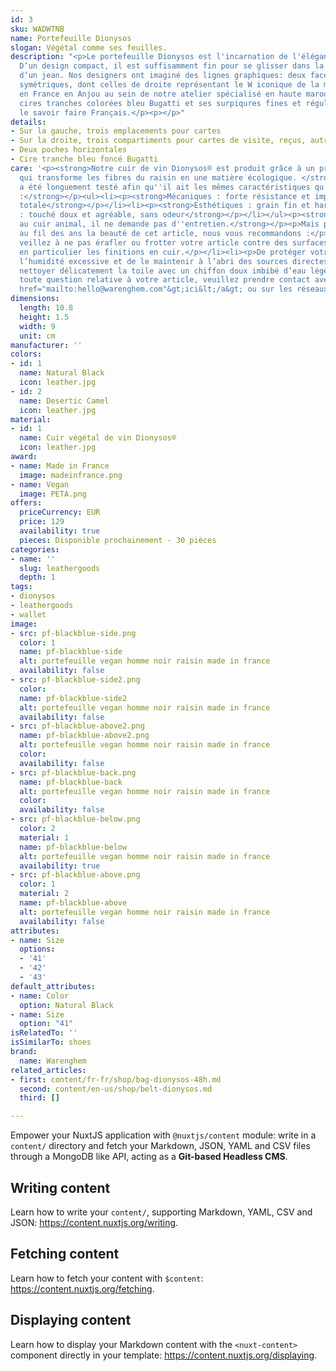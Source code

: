 ```yaml
---
id: 3
sku: WADWTNB
name: Portefeuille Dionysos
slogan: Végétal comme ses feuilles.
description: "<p>Le portefeuille Dionysos est l'incarnation de l'élégance décontractée.
  D’un design compact, il est suffisamment fin pour se glisser dans la poche arrière
  d’un jean. Nos designers ont imaginé des lignes graphiques: deux faces aux fentes
  symétriques, dont celles de droite représentant le W iconique de la marque.</p><p>Confectionné
  en France en Anjou au sein de notre atelier spécialisé en haute maroquinerie. Ses
  cires tranches colorées bleu Bugatti et ses surpiqures fines et régulières affirment
  le savoir faire Français.</p><p></p>"
details:
- Sur la gauche, trois emplacements pour cartes
- Sur la droite, trois compartiments pour cartes de visite, reçus, autres cartes
- Deux poches horizontales
- Cire tranche bleu foncé Bugatti
care: '<p><strong>Notre cuir de vin Dionysos® est produit grâce à un procédé innovant
  qui transforme les fibres du raisin en une matière écologique. </strong></p><p><strong>Il
  a été longuement testé afin qu''il ait les mêmes caractéristiques qu''un cuir traditionnel
  :</strong></p><ul><li><p><strong>Mécaniques : forte résistance et imperméabilité
  totale</strong></p></li><li><p><strong>Esthétiques : grain fin et harmonieux</strong></p></li><li><p><strong>Sensorielles
  : touché doux et agréable, sans odeur</strong></p></li></ul><p><strong>Contrairement
  au cuir animal, il ne demande pas d''entretien.</strong></p><p>Mais pour préserver
  au fil des ans la beauté de cet article, nous vous recommandons :</p><ul><li><p>De
  veillez à ne pas érafler ou frotter votre article contre des surfaces abrasives,
  en particulier les finitions en cuir.</p></li><li><p>De protéger votre article de
  l’humidité excessive et de le maintenir à l’abri des sources directes de chaleur.</p></li><li><p>De
  nettoyer délicatement la toile avec un chiffon doux imbibé d’eau légèrement savonneuse.</p></li></ul><p>Pour
  toute question relative à votre article, veuillez prendre contact avec nous &lt;a
  href="mailto:hello@warenghem.com"&gt;ici&lt;/a&gt; ou sur les réseaux sociaux.</p>'
dimensions:
  length: 10.8
  height: 1.5
  width: 9
  unit: cm
manufacturer: ''
colors:
- id: 1
  name: Natural Black
  icon: leather.jpg
- id: 2
  name: Desertic Camel
  icon: leather.jpg
material:
- id: 1
  name: Cuir végétal de vin Dionysos®
  icon: leather.jpg
award:
- name: Made in France
  image: madeinfrance.png
- name: Vegan
  image: PETA.png
offers:
  priceCurrency: EUR
  price: 129
  availability: true
  pieces: Disponible prochainement - 30 pièces
categories:
- name: ''
  slug: leathergoods
  depth: 1
tags:
- dionysos
- leathergoods
- wallet
image:
- src: pf-blackblue-side.png
  color: 1
  name: pf-blackblue-side
  alt: portefeuille vegan homme noir raisin made in france
  availability: false
- src: pf-blackblue-side2.png
  color: 
  name: pf-blackblue-side2
  alt: portefeuille vegan homme noir raisin made in france
  availability: false
- src: pf-blackblue-above2.png
  name: pf-blackblue-above2.png
  alt: portefeuille vegan homme noir raisin made in france
  color: 
  availability: false
- src: pf-blackblue-back.png
  name: pf-blackblue-back
  alt: portefeuille vegan homme noir raisin made in france
  color: 
  availability: false
- src: pf-blackblue-below.png
  color: 2
  material: 1
  name: pf-blackblue-below
  alt: portefeuille vegan homme noir raisin made in france
  availability: true
- src: pf-blackblue-above.png
  color: 1
  material: 2
  name: pf-blackblue-above
  alt: portefeuille vegan homme noir raisin made in france
  availability: false
attributes:
- name: Size
  options:
  - '41'
  - '42'
  - '43'
default_attributes:
- name: Color
  option: Natural Black
- name: Size
  option: "41"
isRelatedTo: ''
isSimilarTo: shoes
brand:
  name: Warenghem
related_articles:
- first: content/fr-fr/shop/bag-dionysos-48h.md
  second: content/en-us/shop/belt-dionysos.md
  third: []

---
```

Empower your NuxtJS application with `@nuxtjs/content` module: write in a `content/` directory and fetch your Markdown, JSON, YAML and CSV files through a MongoDB like API, acting as a **Git-based Headless CMS**.

## Writing content

Learn how to write your `content/`, supporting Markdown, YAML, CSV and JSON: https://content.nuxtjs.org/writing.

## Fetching content

Learn how to fetch your content with `$content`: https://content.nuxtjs.org/fetching.

## Displaying content

Learn how to display your Markdown content with the `<nuxt-content>` component directly in your template: https://content.nuxtjs.org/displaying.